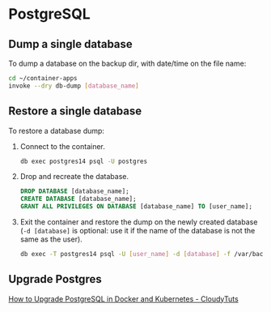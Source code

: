 # PostgreSQL

## Dump a single database

To dump a database on the backup dir, with date/time on the file name:

```bash
cd ~/container-apps
invoke --dry db-dump [database_name]
```

## Restore a single database

To restore a database dump:

1. Connect to the container.
   ```bash
   db exec postgres14 psql -U postgres
   ```
2. Drop and recreate the database.
   ```sql
   DROP DATABASE [database_name];
   CREATE DATABASE [database_name];
   GRANT ALL PRIVILEGES ON DATABASE [database_name] TO [user_name];
   ```
3. Exit the container and restore the dump on the newly created database
   (`-d [database]` is optional: use it if the name of the database is not the same as the user).
   ```bash
   db exec -T postgres14 psql -U [user_name] -d [database] -f /var/backups/path/to/dump_of_a_single_database.sql
   ```

## Upgrade Postgres

[How to Upgrade PostgreSQL in Docker and Kubernetes - CloudyTuts](https://www.cloudytuts.com/tutorials/docker/how-to-upgrade-postgresql-in-docker-and-kubernetes/)
